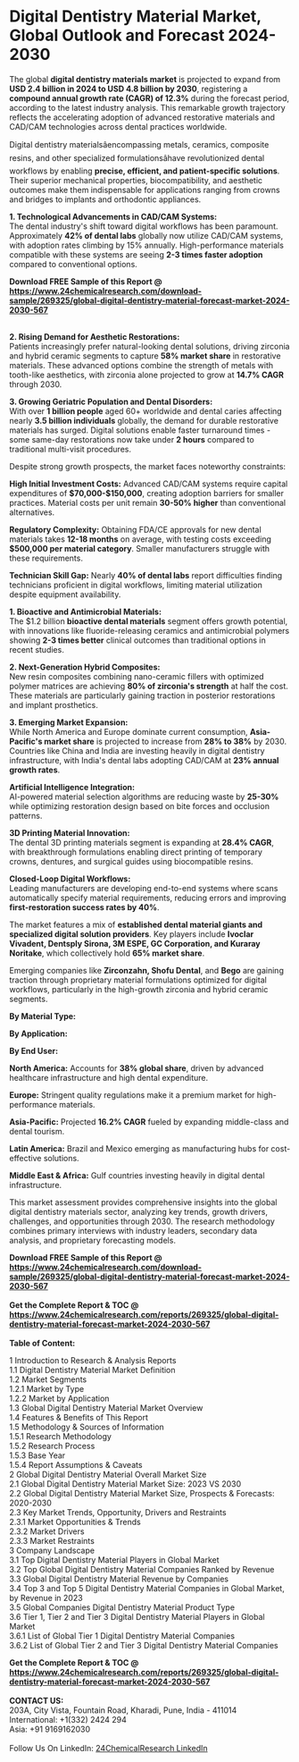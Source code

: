 <h1>Digital Dentistry Material Market, Global Outlook and Forecast 2024-2030</h1><p>The global <strong>digital dentistry materials market</strong> is projected to expand from <strong>USD 2.4 billion in 2024 to USD 4.8 billion by 2030</strong>, registering a <strong>compound annual growth rate (CAGR) of 12.3%</strong> during the forecast period, according to the latest industry analysis. This remarkable growth trajectory reflects the accelerating adoption of advanced restorative materials and CAD/CAM technologies across dental practices worldwide.</p><p>Digital dentistry materialsâencompassing metals, ceramics, composite resins, and other specialized formulationsâhave revolutionized dental workflows by enabling <strong>precise, efficient, and patient-specific solutions</strong>. Their superior mechanical properties, biocompatibility, and aesthetic outcomes make them indispensable for applications ranging from crowns and bridges to implants and orthodontic appliances.</p><p><strong>1. Technological Advancements in CAD/CAM Systems:</strong><br>
The dental industry's shift toward digital workflows has been paramount. Approximately <strong>42% of dental labs</strong> globally now utilize CAD/CAM systems, with adoption rates climbing by 15% annually. High-performance materials compatible with these systems are seeing <strong>2-3 times faster adoption</strong> compared to conventional options.</p><div><b>Download FREE Sample of this Report @ 
            <a href="https://www.24chemicalresearch.com/download-sample/269325/global-digital-dentistry-material-forecast-market-2024-2030-567">
            https://www.24chemicalresearch.com/download-sample/269325/global-digital-dentistry-material-forecast-market-2024-2030-567</a></b></div><br><p><strong>2. Rising Demand for Aesthetic Restorations:</strong><br>
Patients increasingly prefer natural-looking dental solutions, driving zirconia and hybrid ceramic segments to capture <strong>58% market share</strong> in restorative materials. These advanced options combine the strength of metals with tooth-like aesthetics, with zirconia alone projected to grow at <strong>14.7% CAGR</strong> through 2030.</p><p><strong>3. Growing Geriatric Population and Dental Disorders:</strong><br>
With over <strong>1 billion people</strong> aged 60+ worldwide and dental caries affecting nearly <strong>3.5 billion individuals</strong> globally, the demand for durable restorative materials has surged. Digital solutions enable faster turnaround times - some same-day restorations now take under <strong>2 hours</strong> compared to traditional multi-visit procedures.</p><p>Despite strong growth prospects, the market faces noteworthy constraints:</p><p><strong>High Initial Investment Costs:</strong> Advanced CAD/CAM systems require capital expenditures of <strong>$70,000-$150,000</strong>, creating adoption barriers for smaller practices. Material costs per unit remain <strong>30-50% higher</strong> than conventional alternatives.</p><p><strong>Regulatory Complexity:</strong> Obtaining FDA/CE approvals for new dental materials takes <strong>12-18 months</strong> on average, with testing costs exceeding <strong>$500,000 per material category</strong>. Smaller manufacturers struggle with these requirements.</p><p><strong>Technician Skill Gap:</strong> Nearly <strong>40% of dental labs</strong> report difficulties finding technicians proficient in digital workflows, limiting material utilization despite equipment availability.</p><p><strong>1. Bioactive and Antimicrobial Materials:</strong><br>
The $1.2 billion <strong>bioactive dental materials</strong> segment offers growth potential, with innovations like fluoride-releasing ceramics and antimicrobial polymers showing <strong>2-3 times better</strong> clinical outcomes than traditional options in recent studies.</p><p><strong>2. Next-Generation Hybrid Composites:</strong><br>
New resin composites combining nano-ceramic fillers with optimized polymer matrices are achieving <strong>80% of zirconia's strength</strong> at half the cost. These materials are particularly gaining traction in posterior restorations and implant prosthetics.</p><p><strong>3. Emerging Market Expansion:</strong><br>
While North America and Europe dominate current consumption, <strong>Asia-Pacific's market share</strong> is projected to increase from <strong>28% to 38%</strong> by 2030. Countries like China and India are investing heavily in digital dentistry infrastructure, with India's dental labs adopting CAD/CAM at <strong>23% annual growth rates</strong>.</p><p><strong>Artificial Intelligence Integration:</strong><br>
	AI-powered material selection algorithms are reducing waste by <strong>25-30%</strong> while optimizing restoration design based on bite forces and occlusion patterns.</p><p><strong>3D Printing Material Innovation:</strong><br>
	The dental 3D printing materials segment is expanding at <strong>28.4% CAGR</strong>, with breakthrough formulations enabling direct printing of temporary crowns, dentures, and surgical guides using biocompatible resins.</p><p><strong>Closed-Loop Digital Workflows:</strong><br>
	Leading manufacturers are developing end-to-end systems where scans automatically specify material requirements, reducing errors and improving <strong>first-restoration success rates by 40%</strong>.</p><p>The market features a mix of <strong>established dental material giants and specialized digital solution providers</strong>. Key players include <strong>Ivoclar Vivadent, Dentsply Sirona, 3M ESPE, GC Corporation, and Kuraray Noritake</strong>, which collectively hold <strong>65% market share</strong>.</p><p>Emerging companies like <strong>Zirconzahn, Shofu Dental</strong>, and <strong>Bego</strong> are gaining traction through proprietary material formulations optimized for digital workflows, particularly in the high-growth zirconia and hybrid ceramic segments.</p><p><strong>By Material Type:</strong></p><p><strong>By Application:</strong></p><p><strong>By End User:</strong></p><p><strong>North America:</strong> Accounts for <strong>38% global share</strong>, driven by advanced healthcare infrastructure and high dental expenditure.</p><p><strong>Europe:</strong> Stringent quality regulations make it a premium market for high-performance materials.</p><p><strong>Asia-Pacific:</strong> Projected <strong>16.2% CAGR</strong> fueled by expanding middle-class and dental tourism.</p><p><strong>Latin America:</strong> Brazil and Mexico emerging as manufacturing hubs for cost-effective solutions.</p><p><strong>Middle East &amp; Africa:</strong> Gulf countries investing heavily in digital dental infrastructure.</p><p>This market assessment provides comprehensive insights into the global digital dentistry materials sector, analyzing key trends, growth drivers, challenges, and opportunities through 2030. The research methodology combines primary interviews with industry leaders, secondary data analysis, and proprietary forecasting models.</p><div><b>Download FREE Sample of this Report @ 
            <a href="https://www.24chemicalresearch.com/download-sample/269325/global-digital-dentistry-material-forecast-market-2024-2030-567">
            https://www.24chemicalresearch.com/download-sample/269325/global-digital-dentistry-material-forecast-market-2024-2030-567</a></b></div><br><div><b>Get the Complete Report & TOC @ 
            <a href="https://www.24chemicalresearch.com/reports/269325/global-digital-dentistry-material-forecast-market-2024-2030-567">
            https://www.24chemicalresearch.com/reports/269325/global-digital-dentistry-material-forecast-market-2024-2030-567</a></b></div><br>
            <b>Table of Content:</b><p>1 Introduction to Research & Analysis Reports<br />
    1.1 Digital Dentistry Material Market Definition<br />
    1.2 Market Segments<br />
        1.2.1 Market by Type<br />
        1.2.2 Market by Application<br />
    1.3 Global Digital Dentistry Material Market Overview<br />
    1.4 Features & Benefits of This Report<br />
    1.5 Methodology & Sources of Information<br />
        1.5.1 Research Methodology<br />
        1.5.2 Research Process<br />
        1.5.3 Base Year<br />
        1.5.4 Report Assumptions & Caveats<br />
2 Global Digital Dentistry Material Overall Market Size<br />
    2.1 Global Digital Dentistry Material Market Size: 2023 VS 2030<br />
    2.2 Global Digital Dentistry Material Market Size, Prospects & Forecasts: 2020-2030<br />
    2.3 Key Market Trends, Opportunity, Drivers and Restraints<br />
        2.3.1 Market Opportunities & Trends<br />
        2.3.2 Market Drivers<br />
        2.3.3 Market Restraints<br />
3 Company Landscape<br />
    3.1 Top Digital Dentistry Material Players in Global Market<br />
    3.2 Top Global Digital Dentistry Material Companies Ranked by Revenue<br />
    3.3 Global Digital Dentistry Material Revenue by Companies<br />
    3.4 Top 3 and Top 5 Digital Dentistry Material Companies in Global Market, by Revenue in 2023<br />
    3.5 Global Companies Digital Dentistry Material Product Type<br />
    3.6 Tier 1, Tier 2 and Tier 3 Digital Dentistry Material Players in Global Market<br />
        3.6.1 List of Global Tier 1 Digital Dentistry Material Companies<br />
        3.6.2 List of Global Tier 2 and Tier 3 Digital Dentistry Material Companies</p><div><b>Get the Complete Report & TOC @ 
            <a href="https://www.24chemicalresearch.com/reports/269325/global-digital-dentistry-material-forecast-market-2024-2030-567">
            https://www.24chemicalresearch.com/reports/269325/global-digital-dentistry-material-forecast-market-2024-2030-567</a></b></div><br><b>CONTACT US:</b><br>
            203A, City Vista, Fountain Road, Kharadi, Pune, India - 411014<br>
            International: +1(332) 2424 294<br>
            Asia: +91 9169162030 <br><br>
            Follow Us On LinkedIn: <a href="https://www.linkedin.com/company/24chemicalresearch/">24ChemicalResearch LinkedIn</a>
